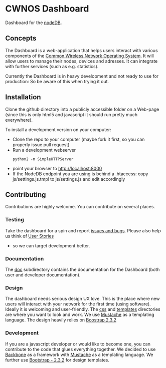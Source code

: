 # CWNOS Dashboard

Dashboard for the [nodeDB](https://github.com/FFM/FFM).

## Concepts

The Dashboard is a web-application that helps users interact with various
components of the [Common Wireless Network Operating
System](https://github.com/FFM/FFM/blob/master/doc/cwnos.md). It will allow
users to manage their nodes, devices and adresses. It can integrate with
further services (such as e.g. statistics).

Currently the Dashboard is in heavy development and not ready to use for
production: So be aware of this when trying it out.

## Installation

Clone the github directory into a publicly accessible folder on a Web-page
(since this is only html5 and javascript it should run pretty much
everywhere).

To install a development version on your computer: 

* Clone the repo to your computer (maybe fork it first, so you can properly
  issue pull request)
* Run a development webserver
  ```
  python2 -m SimpleHTTPServer
  ```
* point your browser to [http://localhost:8000](http://localhost:8000/)
* If the NodeDB endpoint you are using is behind a .htaccess: copy
  js/settings.js.tmpl to js/settings.js and edit accordingly

## Contributing

Contributions are highly welcome. You can contribute on several places.

### Testing

Take the dashboard for a spin and report [issues and bugs](issues/).
Please also help us think of [User Stories](tree/master/doc/userstories.md)
- so we can target development better.

### Documentation

The [doc](treee/master/doc/) subdirectory contains the documentation for the Dashboard
(both user and developer documentation). 

### Design

The dashboard needs serious design UX love. This is the place where new
users will interact with your network for the first time (using software).
Ideally it is welcoming and user-friendly. The [css](tree/master/css/) and
[templates](tree/master/templates/) directories are where you want to look and work. We
use [Mustache](http://mustache.github.io/) as a templating language. The
design heavily relies on [Boostrap 2.3.2](http://getbootstrap.com)

### Development

If you are a javascript developer or would like to become one, you can
contribute to the code that glues everything together. We decided to use
[Backbone](http://backbonejs.org) as a framework with
[Mustache](http://mustache.github.io) as a templating language. We further
use [Bootstrap - 2.3.2](http://getbootstrap.com/) for design templates. 
